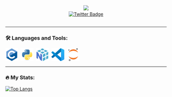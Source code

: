<div id="header" align="center">
  <img src="https://64.media.tumblr.com/690d5d5e9466c85db40e6155d1b3df2d/7649b699ac961a3f-78/s250x250_c1/d874cb1fd12b7c9fb9d9ae224364851494dd011a.jpg" width="200"/>
</div>
<div id="badges" align="center">
  <a href="https://twitter.com/takoemio">
    <img src="https://img.shields.io/badge/Twitter-blue?style=for-the-badge&logo=twitter&logoColor=white" alt="Twitter Badge"/>
  </a>
</div>
<div id="badges" align="center">
  <img src="https://komarev.com/ghpvc/?username=Boemio&style=flat-square&color=blue" alt=""/>
</div>

---

### :hammer_and_wrench: **Languages and Tools:**

<div>
  <img src="https://github.com/devicons/devicon/blob/master/icons/c/c-original.svg" title="C" alt="C" width="40" height="40"/>&nbsp;
  <img src="https://github.com/devicons/devicon/blob/master/icons/python/python-original.svg" title="Python" alt="Python" width="40" height="40"/>&nbsp;
  <img src="https://github.com/devicons/devicon/blob/master/icons/numpy/numpy-original.svg" title="Numpy" alt="Numpy" width="40" height="40"/>&nbsp;
  <img src="https://github.com/devicons/devicon/blob/master/icons/vscode/vscode-original.svg" title="vscode" alt="vscode" width="40" height="40"/>&nbsp;
  <img src="https://github.com/devicons/devicon/blob/master/icons/jupyter/jupyter-original.svg" title="Jupyter" alt="Jupyter" width="40" height="40"/>&nbsp;
</div>

---

### :fire: **My Stats:**
[![Top Langs](https://github-readme-stats.vercel.app/api/top-langs/?username=Boemio&layout=compact&theme=vision-friendly-dark)](https://github.com/anuraghazra/github-readme-stats)
